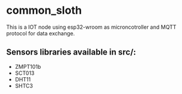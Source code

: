 # common_sloth

This is a IOT node using esp32-wroom as microncotroller and MQTT protocol for data exchange.

## Sensors libraries available in src/:
- ZMPT101b
- SCT013
- DHT11
- SHTC3


